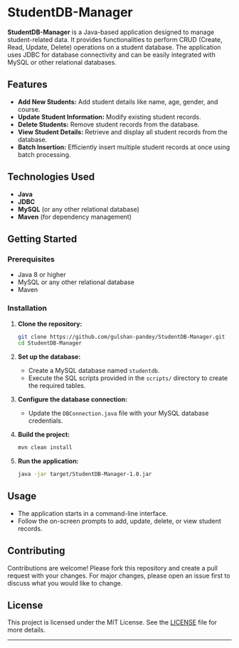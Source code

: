 # StudentDB-Manager

**StudentDB-Manager** is a Java-based application designed to manage student-related data. It provides functionalities to perform CRUD (Create, Read, Update, Delete) operations on a student database. The application uses JDBC for database connectivity and can be easily integrated with MySQL or other relational databases.

## Features

- **Add New Students:** Add student details like name, age, gender, and course.
- **Update Student Information:** Modify existing student records.
- **Delete Students:** Remove student records from the database.
- **View Student Details:** Retrieve and display all student records from the database.
- **Batch Insertion:** Efficiently insert multiple student records at once using batch processing.

## Technologies Used

- **Java**
- **JDBC**
- **MySQL** (or any other relational database)
- **Maven** (for dependency management)

## Getting Started

### Prerequisites

- Java 8 or higher
- MySQL or any other relational database
- Maven

### Installation

1. **Clone the repository:**

   ```bash
   git clone https://github.com/gulshan-pandey/StudentDB-Manager.git
   cd StudentDB-Manager
   ```

2. **Set up the database:**

   - Create a MySQL database named `studentdb`.
   - Execute the SQL scripts provided in the `scripts/` directory to create the required tables.

3. **Configure the database connection:**

   - Update the `DBConnection.java` file with your MySQL database credentials.

4. **Build the project:**

   ```bash
   mvn clean install
   ```

5. **Run the application:**

   ```bash
   java -jar target/StudentDB-Manager-1.0.jar
   ```

## Usage

- The application starts in a command-line interface.
- Follow the on-screen prompts to add, update, delete, or view student records.

## Contributing

Contributions are welcome! Please fork this repository and create a pull request with your changes. For major changes, please open an issue first to discuss what you would like to change.

## License

This project is licensed under the MIT License. See the [LICENSE](LICENSE) file for more details.

---
